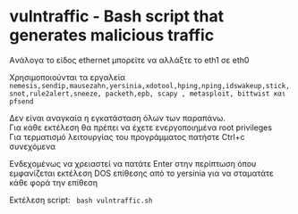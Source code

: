 # vulntraffic - Bash script that generates malicious traffic

Aνάλογα το είδος ethernet μπορείτε να αλλάξτε το eth1 σε eth0 

Χρησιμοποιούνται τα εργαλεία ```nemesis,sendip,mausezahn,yersinia,xdotool,hping,nping,idswakeup,stick,snot,rule2alert,sneeze, packeth,epb, scapy , metasploit, bittwist και pfsend```

Δεν είναι αναγκαία η εγκατάσταση όλων των παραπάνω.<br>
Για κάθε εκτέλεση θα πρέπει να έχετε ενεργοποιημένα root privileges<Br>
Για τερματισμό λειτουργίας του προγράμματος πατήστε Ctrl+c συνεχόμενα<Br>

Ενδεχομένως να χρειαστεί να πατάτε Enter στην περίπτωση όπου εμφανίζεται εκτέλεση DOS επίθεσης από το yersinia για να σταματάτε κάθε φορά την επίθεση

Εκτέλεση script: ``` bash vulntraffic.sh```
